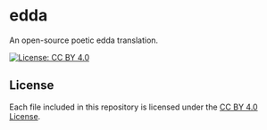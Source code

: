 # edda

An open-source poetic edda translation.

[![License: CC BY 4.0](https://img.shields.io/badge/License-CC%20BY%204.0-lightgrey.svg)](https://creativecommons.org/licenses/by/4.0/)

## License

Each file included in this repository is licensed under the [CC BY 4.0 License](https://creativecommons.org/licenses/by/4.0/). 
